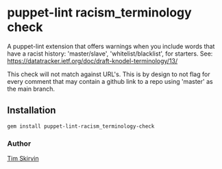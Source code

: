 # puppet-lint racism_terminology check

A puppet-lint extension that offers warnings when you include words that
have a racist history: 'master/slave', 'whitelist/blacklist', for
starters.  See: <https://datatracker.ietf.org/doc/draft-knodel-terminology/13/>

This check will not match against URL's. This is by design to not flag
for every comment that may contain a github link to a repo using
'master' as the main branch.

## Installation

`gem install puppet-lint-racism_terminology-check`

### Author

[Tim Skirvin](http://wiki.killfile.org/)
